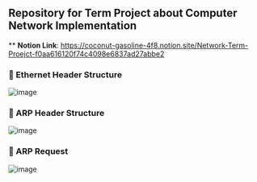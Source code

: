 ## <b>Repository for Term Project about Computer Network Implementation</b>    
  
** <B>Notion Link</B>: https://coconut-gasoline-4f8.notion.site/Network-Term-Proejct-f0aa616120f74c4098e6837ad27abbe2  
### <b>:pushpin: Ethernet Header Structure</b>  
![image](https://user-images.githubusercontent.com/84436996/192966990-14ad8e9b-dad1-4b4f-bb55-9ea9889f0b6f.png)
### <b>:pushpin: ARP Header Structure</b>  
![image](https://user-images.githubusercontent.com/84436996/193411032-9833ea8e-f726-4301-ad29-e7ba7a256332.png)  
### <b>:pushpin: ARP Request</b>  
![image](https://user-images.githubusercontent.com/84436996/193410997-b8c47c48-5245-4e5d-a2b4-65deaddf14f8.png)
